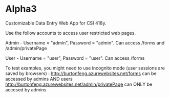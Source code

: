 # Alpha3

Customizable Data Entry Web App for CSI 418y.

Use the follow accounts to access user restricted web pages.

Admin - Username = "admin", Password = "admin". Can access /forms and /admin/privatePage

User - Username = "user", Password = "user". Can access /forms

To test examples, you might need to use incognito mode (user sessions are saved by browsers) :
http://burtonfeng.azurewebsites.net/forms can be accessed by admins AND users
http://burtonfeng.azurewebsites.net/admin/privatePage can ONLY be accesed by admins
